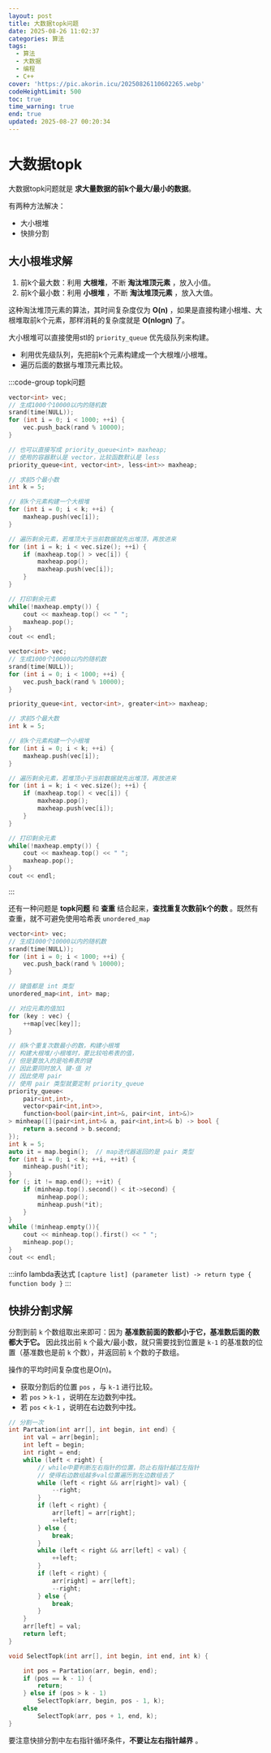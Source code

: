 ```yaml
---
layout: post
title: 大数据topk问题
date: 2025-08-26 11:02:37
categories: 算法
tags:
  - 算法
  - 大数据
  - 编程
  - C++
cover: 'https://pic.akorin.icu/20250826110602265.webp'
codeHeightLimit: 500
toc: true
time_warning: true
end: true
updated: 2025-08-27 00:20:34
---
```


# 大数据topk

大数据topk问题就是 **求大量数据的前k个最大/最小的数据**。

有两种方法解决：
- 大小根堆
- 快排分割

<!-- more -->

## 大小根堆求解

1. 前k个最大数：利用 **大根堆**，不断 **淘汰堆顶元素** ，放入小值。
2. 前k个最小数：利用 **小根堆** ，不断 **淘汰堆顶元素** ，放入大值。

这种淘汰堆顶元素的算法，其时间复杂度仅为 **O(n)** ，如果是直接构建小根堆、大根堆取前k个元素，那样消耗的复杂度就是 **O(nlogn)** 了。

大小根堆可以直接使用stl的 `priority_queue` 优先级队列来构建。
- 利用优先级队列，先把前k个元素构建成一个大根堆/小根堆。
- 遍历后面的数据与堆顶元素比较。

:::code-group topk问题
```C++ [大根堆求前k个最小值]
vector<int> vec;
// 生成1000个10000以内的随机数
srand(time(NULL));
for (int i = 0; i < 1000; ++i) {
    vec.push_back(rand % 10000);
}

// 也可以直接写成 priority_queue<int> maxheap;
// 使用的容器默认是 vector，比较函数默认是 less
priority_queue<int, vector<int>, less<int>> maxheap;

// 求前5个最小数
int k = 5;

// 前k个元素构建一个大根堆
for (int i = 0; i < k; ++i) {
    maxheap.push(vec[i]);
}

// 遍历剩余元素，若堆顶大于当前数据就先出堆顶，再放进来
for (int i = k; i < vec.size(); ++i) {
    if (maxheap.top() > vec[i]) {
        maxheap.pop();
        maxheap.push(vec[i]);
    }
}

// 打印剩余元素
while(!maxheap.empty()) {
    cout << maxheap.top() << " ";
    maxheap.pop();
}
cout << endl;
```

```C++ [小根堆求前k个最大值]
vector<int> vec;
// 生成1000个10000以内的随机数
srand(time(NULL));
for (int i = 0; i < 1000; ++i) {
    vec.push_back(rand % 10000);
}

priority_queue<int, vector<int>, greater<int>> maxheap;

// 求前5个最大数
int k = 5;

// 前k个元素构建一个小根堆
for (int i = 0; i < k; ++i) {
    maxheap.push(vec[i]);
}

// 遍历剩余元素，若堆顶小于当前数据就先出堆顶，再放进来
for (int i = k; i < vec.size(); ++i) {
    if (maxheap.top() < vec[i]) {
        maxheap.pop();
        maxheap.push(vec[i]);
    }
}

// 打印剩余元素
while(!maxheap.empty()) {
    cout << maxheap.top() << " ";
    maxheap.pop();
}
cout << endl;
```
:::

还有一种问题是 **topk问题** 和 **查重** 结合起来，**查找重复次数前k个的数** 。既然有查重，就不可避免使用哈希表 `unordered_map`

```C++
vector<int> vec;
// 生成1000个10000以内的随机数
srand(time(NULL));
for (int i = 0; i < 1000; ++i) {
    vec.push_back(rand % 10000);
}

// 键值都是 int 类型
unordered_map<int, int> map;

// 对应元素的值加1
for (key : vec) {
    ++map[vec[key]];
}

// 前k个重复次数最小的数，构建小根堆
// 构建大根堆/小根堆时，要比较哈希表的值，
// 但是要放入的是哈希表的键
// 因此要同时放入 键-值 对
// 因此使用 pair
// 使用 pair 类型就要定制 priority_queue
priority_queue<
    pair<int,int>,
    vector<pair<int,int>>,
    function<bool(pair<int,int>&, pair<int, int>&)>
> minheap([](pair<int,int>& a, pair<int,int>& b) -> bool {
    return a.second > b.second;
});
int k = 5;
auto it = map.begin();  // map迭代器返回的是 pair 类型
for (int i = 0; i < k; ++i, ++it) {
    minheap.push(*it);
}
for (; it != map.end(); ++it) {
    if (minheap.top().second() < it->second) {
        minheap.pop();
        minheap.push(*it);
    }
}
while (!minheap.empty()){
    cout << minheap.top().first() << " ";
    minheap.pop();
}
cout << endl;
```

:::info lambda表达式
`[capture list] (parameter list) -> return type { function body }`
:::

## 快排分割求解

分割到前 `k` 个数组取出来即可：因为 **基准数前面的数都小于它，基准数后面的数都大于它。** 因此找出前 `k` 个最大/最小数，就只需要找到位置是 `k-1` 的基准数的位置（基准数也是前 `k` 个数），并返回前 `k` 个数的子数组。

操作的平均时间复杂度也是O(n)。
- 获取分割后的位置 `pos` ，与 `k-1` 进行比较。
- 若 `pos` > `k-1` ，说明在左边数列中找。
- 若 `pos` < `k-1` ，说明在右边数列中找。

```C++
// 分割一次
int Partation(int arr[], int begin, int end) {
    int val = arr[begin];
    int left = begin;
    int right = end;
    while (left < right) {
        // while中要判断左右指针的位置，防止右指针越过左指针
        // 使得右边数组越多val位置遍历到左边数组去了
        while (left < right && arr[right]> val) {
            --right;
        }
        if (left < right) {
            arr[left] = arr[right];
            ++left;
        } else {
            break;
        }
        while (left < right && arr[left] < val) {
            ++left;
        }
        if (left < right) {
            arr[right] = arr[left];
            --right;
        } else {
            break;
        }
    }
    arr[left] = val;
    return left;
}

void SelectTopk(int arr[], int begin, int end, int k) {

    int pos = Partation(arr, begin, end);
    if (pos == k - 1) {
        return;
    } else if (pos > k - 1)
        SelectTopk(arr, begin, pos - 1, k);
    else
        SelectTopk(arr, pos + 1, end, k);
}
```

要注意快排分割中左右指针循环条件，**不要让左右指针越界** 。
